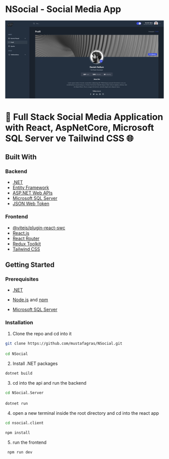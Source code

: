 # NSocial - Social Media App

![image](https://github.com/mustafagras/NSocial/blob/master/assets/panel.png)

# 🚀 Full Stack Social Media Application with React, AspNetCore, Microsoft SQL Server ve Tailwind CSS 🌐

## Built With

### Backend

- [.NET](https://dotnet.microsoft.com/en-us/)
- [Entity Framework](https://learn.microsoft.com/en-us/ef/)
- [ASP.NET Web APIs](https://dotnet.microsoft.com/en-us/apps/aspnet/apis)
- [Microsoft SQL Server](https://www.microsoft.com/en-us/sql-server)
- [JSON Web Token](https://jwt.io/)

### Frontend

- [@vitejs/plugin-react-swc](https://github.com/vitejs/vite-plugin-react-swc/blob/main/README.md)
- [React.js](https://reactjs.org/)
- [React Router](https://reactrouter.com/)
- [Redux Toolkit](https://redux-toolkit.js.org/)
- [Tailwind CSS](https://tailwindcss.com/docs/installation)

## Getting Started

### Prerequisites

- [.NET](https://dotnet.microsoft.com/en-us/)

- [Node.js](https://nodejs.org/en/) and [npm](https://www.npmjs.com/)

- [Microsoft SQL Server](https://www.microsoft.com/en-us/sql-server)

### Installation

1. Clone the repo and cd into it

```sh
git clone https://github.com/mustafagras/NSocial.git

cd NSocial
```

2. Install .NET packages

```sh
dotnet build
```

3. cd into the api and run the backend

```sh
cd NSocial.Server

dotnet run
```

4. open a new terminal inside the root directory and cd into the react app

```sh
cd nsocial.client
```

```sh
npm install
```

5. run the frontend

```sh
 npm run dev
```
